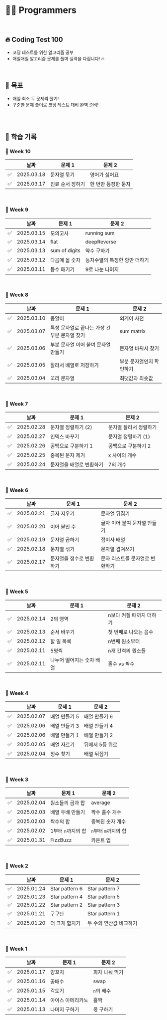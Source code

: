 # 👩‍💻 Programmers

<br>

## 🔥 Coding Test 100

- 코딩 테스트를 위한 알고리즘 공부
- 매일매일 알고리즘 문제를 풀며 실력을 다집니다! 🔥

<br>

## 🎯 목표

- 매일 최소 두 문제씩 풀기!
- 꾸준한 문제 풀이로 코딩 테스트 대비 완벽 준비!

<br>
<br>

## 🌻 학습 기록

### 🌼 Week 10

|     | 날짜       | 문제 1           | 문제 2              |
| --- | ---------- | ---------------- | ------------------- |
| ✅  | 2025.03.18 | 문자열 묶기      | 영어가 싫어요       |
| ✅  | 2025.03.17 | 진료 순서 정하기 | 한 번만 등장한 문자 |

<br>

### 🌼 Week 9

|     | 날짜       | 문제 1         | 문제 2                        |
| --- | ---------- | -------------- | ----------------------------- |
| ✅  | 2025.03.15 | 모의고사       | running sum                   |
| ✅  | 2025.03.14 | flat           | deepReverse                   |
| ✅  | 2025.03.13 | sum of digits  | 약수 구하기                   |
| ✅  | 2025.03.12 | 다음에 올 숫자 | 등차수열의 특정한 항만 더하기 |
| ✅  | 2025.03.11 | 등수 매기기    | 9로 나눈 나머지               |

<br>

### 🌼 Week 8

|     | 날짜       | 문제 1                                        | 문제 2                   |
| --- | ---------- | --------------------------------------------- | ------------------------ |
| ✅  | 2025.03.10 | 옹알이                                        | 외계어 사전              |
| ✅  | 2025.03.07 | 특정 문자열로 끝나는 가장 긴 부분 문자열 찾기 | sum matrix               |
| ✅  | 2025.03.06 | 부분 문자열 이어 붙여 문자열 만들기           | 문자열 바꿔서 찾기       |
| ✅  | 2025.03.05 | 잘라서 배열로 저장하기                        | 부분 문자열인지 확인하기 |
| ✅  | 2025.03.04 | 꼬리 문자열                                   | 최댓값과 최솟값          |

<br>

### 🌼 Week 7

|     | 날짜       | 문제 1                   | 문제 2                 |
| --- | ---------- | ------------------------ | ---------------------- |
| ✅  | 2025.02.28 | 문자열 정렬하기 (2)      | 문자열 잘라서 정렬하기 |
| ✅  | 2025.02.27 | 인덱스 바꾸기            | 문자열 정렬하기 (1)    |
| ✅  | 2025.02.26 | 공백으로 구분하기 1      | 공백으로 구분하기 2    |
| ✅  | 2025.02.25 | 중복된 문자 제거         | x 사이의 개수          |
| ✅  | 2025.02.24 | 문자열을 배열로 변환하기 | 7의 개수               |

<br>

### 🌼 Week 6

|     | 날짜       | 문제 1                   | 문제 2                          |
| --- | ---------- | ------------------------ | ------------------------------- |
| ✅  | 2025.02.21 | 글자 지우기              | 문자열 뒤집기                   |
| ✅  | 2025.02.20 | 이어 붙인 수             | 글자 이어 붙여 문자열 만들기    |
| ✅  | 2025.02.19 | 문자열 곱하기            | 접미사 배열                     |
| ✅  | 2025.02.18 | 문자열 섞기              | 문자열 겹쳐쓰기                 |
| ✅  | 2025.02.17 | 문자열을 정수로 변환하기 | 문자 리스트를 문자열로 변환하기 |

<br>

### 🌼 Week 5

|     | 날짜       | 문제 1                    | 문제 2                   |
| --- | ---------- | ------------------------- | ------------------------ |
| ✅  | 2025.02.14 | 2의 영역                  | n보다 커질 때까지 더하기 |
| ✅  | 2025.02.13 | 순서 바꾸기               | 첫 번째로 나오는 음수    |
| ✅  | 2025.02.12 | 할 일 목록                | n번째 원소부터           |
| ✅  | 2025.02.11 | 5명씩                     | n개 간격의 원소들        |
| ✅  | 2025.02.11 | 나누어 떨어지는 숫자 배열 | 홀수 vs 짝수             |

<br>

### 🌼 Week 4

|     | 날짜       | 문제 1        | 문제 2          |
| --- | ---------- | ------------- | --------------- |
| ✅  | 2025.02.07 | 배열 만들기 5 | 배열 만들기 6   |
| ✅  | 2025.02.06 | 배열 만들기 3 | 배열 만들기 4   |
| ✅  | 2025.02.06 | 배열 만들기 1 | 배열 만들기 2   |
| ✅  | 2025.02.05 | 배열 자르기   | 뒤에서 5등 위로 |
| ✅  | 2025.02.04 | 정수 찾기     | 배열 뒤집기     |

<br>

### 🌼 Week 3

|     | 날짜       | 문제 1             | 문제 2               |
| --- | ---------- | ------------------ | -------------------- |
| ✅  | 2025.02.04 | 원소들의 곱과 합   | average              |
| ✅  | 2025.02.03 | 배열 두배 만들기   | 짝수 홀수 개수       |
| ✅  | 2025.02.03 | 짝수의 합          | 중복된 숫자 개수     |
| ✅  | 2025.02.02 | 1부터 `n`까지의 합 | `n`부터 `m`까지의 합 |
| ✅  | 2025.01.31 | FizzBuzz           | 카운트 업            |

<br>

### 🌼 Week 2

|     | 날짜       | 문제 1         | 문제 2                  |
| --- | ---------- | -------------- | ----------------------- |
| ✅  | 2025.01.24 | Star pattern 6 | Star pattern 7          |
| ✅  | 2025.01.23 | Star pattern 4 | Star pattern 5          |
| ✅  | 2025.01.22 | Star pattern 2 | Star pattern 3          |
| ✅  | 2025.01.21 | 구구단         | Star pattern 1          |
| ✅  | 2025.01.20 | 더 크게 합치기 | 두 수의 연산값 비교하기 |

<br>

### 🌼 Week 1

|     | 날짜       | 문제 1            | 문제 2         |
| --- | ---------- | ----------------- | -------------- |
| ✅  | 2025.01.17 | 양꼬치            | 피자 나눠 먹기 |
| ✅  | 2025.01.16 | 공배수            | swap           |
| ✅  | 2025.01.15 | 각도기            | `n`의 배수     |
| ✅  | 2025.01.14 | 아이스 아메리카노 | 홀짝           |
| ✅  | 2025.01.13 | 나머지 구하기     | 몫 구하기      |

<br>
<br>
